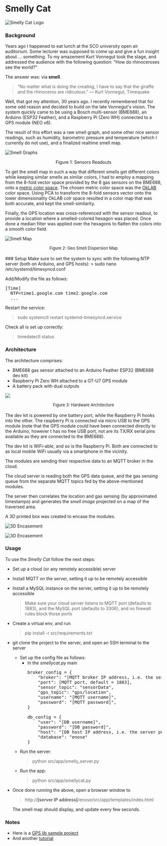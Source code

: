 # Smelly Cat

![Smelly Cat Logo](./imgs/smellycat.png)

### Background

Years ago I happened to eat lunch at the SCO university open air auditorium. Some lecturer was supposed to come up
and give a fun insight about ... something. To my amazement Kurt Vonnegut took the stage, and addressed the audience
with the following question: "How do rhinoceroses see the world?"

The answer was: via **smell**.

> “No matter what is doing the creating, I have to say that the giraffe and the rhinoceros are ridiculous.”
> ― Kurt Vonnegut, Timequake

Well, that got my attention, 30 years ago. I recently remembered that for some odd reason
and decided to build on the late Vonnegut's vision. The system quickly came to be using
a Bosch multi-sensor (BME688), an Arduino (ESP32 Feather), and a Raspberry Pi (Zero WH)
connected to a GPS module (NEO v6).

The result of this effort was a raw smell graph, and some other nice sensor readings,
such as humidity, barometric pressure and temperature (which I currently do not use),
and a finalized realtime smell map.

![Smell Graphs](./imgs/smell-graphs.png)
<center> Figure 1: Sensors Readouts </center>

To get the smell map in such a way that different smells get different colors while keeping
similar smells as similar colors, I had to employ a mapping from the 8-fold vector space
provided by the 8 gas sensors on the BME688, onto
a [metric color space](https://en.wikipedia.org/wiki/Oklab_color_space#:~:text=The%20Oklab%20color%20space%20is,stability%20and%20ease%20of%20implementation.).
The chosen metric color space was the [OkLAB](https://en.wikipedia.org/wiki/Oklab_color_space) color space.
Using PCA to transform the 8-fold sensors vector onto the lower dimensionality OkLAB colr space resulted
in a color map that was both accurate, and kept the smell-similarity.

Finally, the GPS location was cross-referenced with the sensor readout, to provide a location
where a smelled-colored hexagon was placed. Once done a median filter was applied over the hexagons
to flatten the colors into a smooth color field.

![Smell Map](./imgs/smell-map.png)
<div style="text-align: center;font-size: small">Figure 2: Geo Smell Dispersion Map</div>
<br>
### Setup
Make sure to set the system to sync with the following NTP server (both on Arduino, and GPS hosts):
> sudo nano /etc/systemd/timesyncd.conf

Add/Modify the file as follows:
<pre>
[Time]
  NTP=time1.google.com time2.google.com
  ...
</pre>
Restart the service:
> sudo systemctl restart systemd-timesyncd.service

Check all is set up correctly:
> timedatectl status


### Architecture
The architecture comprises:
- BME688 gas sensor attached to an Arduino Feather ESP32 (BME688 dev kit) 
- Raspberry Pi Zero WH attached to a GT-U7 GPS module
- A battery pack with dual outputs

![](./imgs/arch.png)
<div style="text-align: center;font-size: small">Figure 3: Hardware Architecture</div>
<br>
The dev kit is powered by one battery port, while the Raspberry Pi hooks into the other.
The raspberry Pi is connected via micro USB to the GPS module (note that the GPS module could have
been connected directly to the Arduino, however t has no free USB port, not are its TX/RX serial pins available as they are
connected to the BME688).

The dev kit is WiFi-able, and so is the Raspberry Pi. Both are connected to as local mobile WiFi
usually via a smartphone in the vicinity. 

The modules are sending their respective data to an MQTT broker in the cloud.

The cloud server is reading both the GPS data queue, and the gas sensing queue
from the separate MQTT topics fed by the above-mentioned modules.

The server then correlates the location and gas sensing (by approximated timestamps)
and generates the _smell image_ projected on a map of the traversed area.

A 3D printed box was created to encase the modules.

![3D Encasement](./imgs/box-image.png)

![3D Encasement](./imgs/box-solid.png)

### Usage

To use the _Smelly Cat_ follow the next steps:
- Set up a cloud (or any remotely accessible) server
- Install MQTT on the server, setting it up to be remotely accessible
- Install a MySQL instance on the server, setting it up to be remotely accessible 

  > Make sure your cloud server listens to MQTT port (defaults to 1883), and the MySQL port (defaults to 3306), and no firewall rules block those ports

- Create a virtual env, and run 
  > pip install -r src/requirements.txt
- git clone the project to the server, and open an SSH terminal to the server
  - Set up the config file as follows:
    - In the _smellycat.py_ main
      <pre>
      broker_config = {
          "broker": "[MQTT broker IP address, i.e. the server public IP]",
          "port": [MQTT port, default = 1883],
          "sensor_topic": "sensorData",
          "gps_topic": "gps/location",
          "username": "[MQTT username]",
          "password": "[MQTT password]",
      }
  
      db_config = {
          "user": "[DB username]",
          "password": "[DB password]",
          "host": "[DB host IP address, i.e. the server public IP]",
          "database": "enose"
      }
      </pre>
  - Run the server:
      > python src/app/smelly_server.py
  - Run the app:
      > python src/app/smellycat.py
- Once done running the above, open a browser window to 
  > http://**[server IP address]**/enose/src/app/templates/index.html 

  The smell map should display, and update every few seconds.

### Notes

- Here is
  a [GPS lib sample project](https://maker.pro/raspberry-pi/tutorial/how-to-use-a-gps-receiver-with-raspberry-pi-4)
- And another [tutorial](https://maker.pro/raspberry-pi/tutorial/how-to-read-gps-data-with-python-on-a-raspberry-pi)
